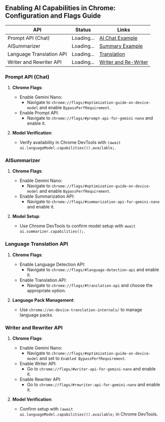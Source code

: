 ## Enabling AI Capabilities in Chrome: Configuration and Flags Guide

<table>
  <thead>
    <tr>
      <th>API</th>
      <th>Status</th>
      <th>Links</th>
    </tr>
  </thead>
  <tbody>
    <tr>
      <td>Prompt API (Chat)</td>
      <td id="prompt-status">Loading...</td>
      <td><a href="/Chat-API">AI Chat Example</a></td>
    </tr>
    <tr>
      <td>AISummarizer</td>
      <td id="summarizer-status">Loading...</td>
      <td><a href="/Summary-API">Summary Example</a></td>
    </tr>
    <tr>
      <td>Language Translation API</td>
      <td id="translation-status">Loading...</td>
      <td><a href="/Translate-API">Translation</a></td>
    </tr>
    <tr>
      <td>Writer and Rewriter API</td>
      <td id="writer-status">Loading...</td>
      <td><a href="/Writer-ReWriter-API">Writer and Re-Writer</a></td>
    </tr>
  </tbody>
</table>


<script>
   function updateStatus(apiName, elementId) {
     window.ai[apiName].capabilities().then((res) => {
       document.getElementById(elementId).textContent = res.available ? "Available" : "Unavailable";
     }).catch(() => {
       document.getElementById(elementId).textContent = "Error";
     });
   }
   
   if ('translation' in self && 'createTranslator' in self.translation) {
       document.getElementById('translation-status').textContent = "Available";
   } else {
      document.getElementById('translation-status').textContent = "Unavailable";
   }
   
   updateStatus('languageModel', 'prompt-status');
   updateStatus('languageModel', 'writer-status'); 
   updateStatus('summarizer', 'summarizer-status');
</script>


### Prompt API (Chat)

1. **Chrome Flags**:
    - Enable Gemini Nano:
        - Navigate to `chrome://flags/#optimization-guide-on-device-model` and enable `BypassPerfRequirement`.
    - Enable Prompt API:
        - Navigate to `chrome://flags/#prompt-api-for-gemini-nano` and enable it.

2. **Model Verification**:
    - Verify availability in Chrome DevTools with `(await ai.languageModel.capabilities()).available;`.

### AISummarizer

1. **Chrome Flags**:
    - Enable Gemini Nano:
        - Navigate to `chrome://flags/#optimization-guide-on-device-model` and enable `BypassPerfRequirement`.
    - Enable Summarization API:
        - Navigate to `chrome://flags/#summarization-api-for-gemini-nano` and enable it.

2. **Model Setup**:
    - Use Chrome DevTools to confirm model setup with `await ai.summarizer.capabilities();`.

### Language Translation API

1. **Chrome Flags**:
    - Enable Language Detection API:
        - Navigate to `chrome://flags/#language-detection-api` and enable it.
    - Enable Translation API:
        - Navigate to `chrome://flags/#translation-api` and choose the appropriate option.

2. **Language Pack Management**:
    - Use `chrome://on-device-translation-internals/` to manage language packs.

### Writer and Rewriter API

1. **Chrome Flags**:
    - Enable Gemini Nano:
        - Navigate to `chrome://flags/#optimization-guide-on-device-model` and set to `Enabled BypassPerfRequirement`.
    - Enable Writer API:
        - Go to `chrome://flags/#writer-api-for-gemini-nano` and enable it.
    - Enable Rewriter API:
        - Go to `chrome://flags/#rewriter-api-for-gemini-nano` and enable it.

2. **Model Verification**:
    - Confirm setup with `(await ai.languageModel.capabilities()).available;` in Chrome DevTools.



